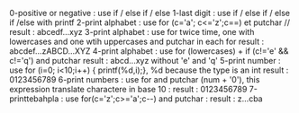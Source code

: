0-positive or negative : use if / else if / else
1-last digit : use if / else if / else if /else  with printf
2-print alphabet : use for (c='a'; c<='z';c==) et putchar // result : abcedf...xyz
3-print alphabet : use for twice time, one with lowercases and one wtih uppercases and putchar in each for result : abcdef...zABCD...XYZ
4-print alphabet : use for (lowercases) + if (c!='e' && c!='q') and putchar result : abcd...xyz without 'e' and 'q'
5-print number : use for (i=0; i<10;i++) { printf(%d,i);}, %d because the type is an int result : 0123456789
6-print numbers : use for and putchar (num + '0'), this expression translate charactere in base 10 : result : 0123456789
7-printtebahpla : use for(c='z';c>='a';c--) and putchar : result : z...cba